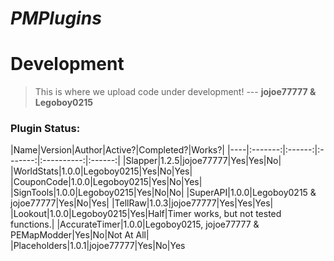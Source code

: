 # <b><i>PMPlugins</i></b>
# Development

> This is where we upload code under development!
--- <b>jojoe77777 & Legoboy0215</b>

<h3>Plugin Status:</h3>
|Name|Version|Author|Active?|Completed?|Works?|
|----|:-------:|:------:|:-------:|:----------:|:------:|
|Slapper|1.2.5|jojoe77777|Yes|Yes|No|
|WorldStats|1.0.0|Legoboy0215|Yes|No|Yes|
|CouponCode|1.0.0|Legoboy0215|Yes|No|Yes|
|SignTools|1.0.0|Legoboy0215|Yes|No|No|
|SuperAPI|1.0.0|Legoboy0215 & jojoe77777|Yes|No|Yes|
|TellRaw|1.0.3|jojoe77777|Yes|Yes|Yes|
|Lookout|1.0.0|Legoboy0215|Yes|Half|Timer works, but not tested functions.|
|AccurateTimer|1.0.0|Legoboy0215, jojoe77777 & PEMapModder|Yes|No|Not At All|
|Placeholders|1.0.1|jojoe77777|Yes|No|Yes
